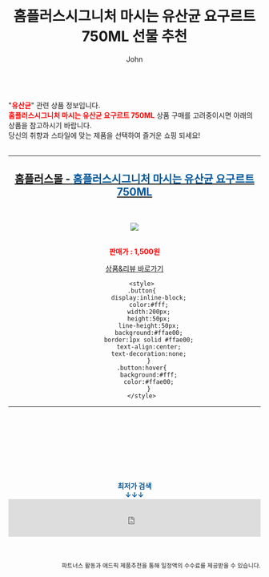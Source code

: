 ﻿---
layout: post
title:  "홈플러스시그니처 마시는 유산균 요구르트 750ML 선물 추천"
author: John
categories: [ 유산균 ]
tags: [ 유산균, 유산균 추천, 유산균 효능, 유산균 먹는 시간, 유산균 영어로, 유산균 부작용, 유산균 특징, 유산균 종류, 유산균 과다복용, 유산균 효과 ]
image: https://shopping-phinf.pstatic.net/main_2402195/24021955376.1.jpg 
description: "홈플러스시그니처 마시는 유산균 요구르트 750ML 선물 추천 관련 상품으로 가장 고객 선호도가 높은 제품입니다."
toc: true
toc_sticky: true
---

<br>
"<b><font color='#ff0000'>유산균</font></b>" 관련 상품 정보입니다.
<br>
<b><font color='#ff0000'>홈플러스시그니처 마시는 유산균 요구르트 750ML</font></b> 상품 구매를 고려중이시면 아래의 상품을 참고하시기 바랍니다.
<br>
당신의 취향과 스타일에 맞는 제품을 선택하여 즐거운 쇼핑 되세요!
<br><br>
<hr>
<p>
    
<center><h2><a href="https://nico.kr/cBBYW4" target="_blank"><b>홈플러스몰 - <font color='#01579B'>홈플러스시그니처 마시는 유산균 요구르트 750ML</font></b></a></h2><br>

<a href="https://nico.kr/cBBYW4" target="_blank"><img src="https://shopping-phinf.pstatic.net/main_2402195/24021955376.1.jpg"></a><br><br>

<b><font color='#ff0000'>판매가 : 1,500원 </font></b><br>

<a href="https://nico.kr/cBBYW4" target="_blank" class="button">상품&리뷰 바로가기</a><p>

        <style>
        .button{
            display:inline-block;
            color:#fff;
            width:200px;
            height:50px;
            line-height:50px;
            background:#ffae00;
            border:1px solid #ffae00;
            text-align:center;
            text-decoration:none;
            }
        .button:hover{
            background:#fff;
            color:#ffae00;
            }
        </style>

<hr>

<br><br><br><br><br><br><br>
<center><b><font color='#01579B' size='medium'>최저가 검색<br>
↓↓↓</font></b></center>
<center><iframe src="https://coupa.ng/b1Tbjx" width="100%" height="75" frameborder="0" scrolling="no" referrerpolicy="unsafe-url"></iframe></center>
<br><br>
<p>
<small>
    <div align="right">파트너스 활동과 애드픽 제품추천을 통해 일정액의 수수료를 제공받을 수 있습니다.</div>
</small>
</p>
